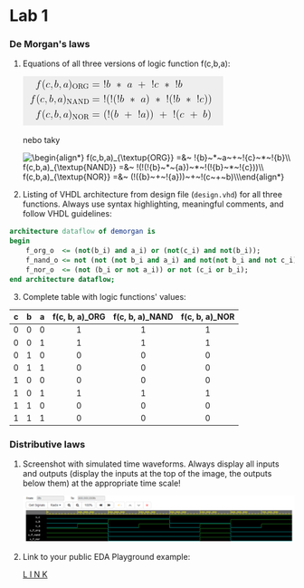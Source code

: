 # Lab 1

### De Morgan's laws

1. Equations of all three versions of logic function f(c,b,a):

   ![demorganlaw](images/demorganlaw.png?style=centerme)
   
   nebo taky
   
   <img src="https://latex.codecogs.com/svg.image?\begin{align*}&space;&space;&space;&space;f(c,b,a)_{\textup{ORG}}&space;=&~&space;!{b}~*~a~&plus;~!{c}~*~!{b}\\&space;&space;&space;&space;f(c,b,a)_{\textup{NAND}}&space;=&~&space;!(!(!{b}~*~{a})~*~!(!{b}~*~!{c}))\\&space;&space;&space;&space;f(c,b,a)_{\textup{NOR}}&space;=&~&space;(!({b}~&plus;~!{a}))~&plus;~!(c~&plus;~b)\\\end{align*}" title="\begin{align*} f(c,b,a)_{\textup{ORG}} =&~ !{b}~*~a~+~!{c}~*~!{b}\\ f(c,b,a)_{\textup{NAND}} =&~ !(!(!{b}~*~{a})~*~!(!{b}~*~!{c}))\\ f(c,b,a)_{\textup{NOR}} =&~ (!({b}~+~!{a}))~+~!(c~+~b)\\\end{align*}" />
   
2. Listing of VHDL architecture from design file (`design.vhd`) for all three functions. Always use syntax highlighting, meaningful comments, and follow VHDL guidelines:

```vhdl
architecture dataflow of demorgan is
begin
    f_org_o  <= (not(b_i) and a_i) or (not(c_i) and not(b_i));
    f_nand_o <= not (not (not b_i and a_i) and not(not b_i and not c_i));
    f_nor_o  <= (not (b_i or not a_i)) or not (c_i or b_i);
end architecture dataflow;
```

3. Complete table with logic functions' values:

| **c** | **b** |**a** | **f(c, b, a)_ORG** | **f(c, b, a)_NAND** | **f(c, b, a)_NOR** |
| :-: | :-: | :-: | :-: | :-: | :-: |
| 0 | 0 | 0 | 1 | 1 | 1 |
| 0 | 0 | 1 | 1 | 1 | 1 |
| 0 | 1 | 0 | 0 | 0 | 0 |
| 0 | 1 | 1 | 0 | 0 | 0 |
| 1 | 0 | 0 | 0 | 0 | 0 |
| 1 | 0 | 1 | 1 | 1 | 1 |
| 1 | 1 | 0 | 0 | 0 | 0 |
| 1 | 1 | 1 | 0 | 0 | 0 |

### Distributive laws

1. Screenshot with simulated time waveforms. Always display all inputs and outputs (display the inputs at the top of the image, the outputs below them) at the appropriate time scale!

   ![waveforms](images/waveforms2.png)

2. Link to your public EDA Playground example:

   [L I N K](https://www.edaplayground.com/x/TcqB)
